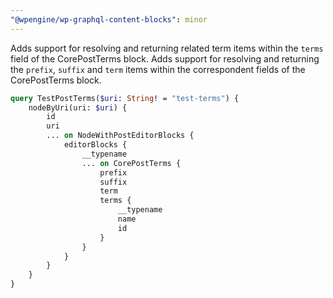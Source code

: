 ```yaml
---
"@wpengine/wp-graphql-content-blocks": minor
---
```


Adds support for resolving and returning related term items within the `terms` field of the CorePostTerms block.
Adds support for resolving and returning the `prefix`, `suffix` and `term` items within the correspondent fields of the CorePostTerms block.

```graphql
query TestPostTerms($uri: String! = "test-terms") {
    nodeByUri(uri: $uri) {
        id
        uri
        ... on NodeWithPostEditorBlocks {
            editorBlocks {
                __typename
                ... on CorePostTerms {
                    prefix
                    suffix
                    term
                    terms {
                        __typename
                        name
                        id
                    }
                }
            }
        }
    }
}
```